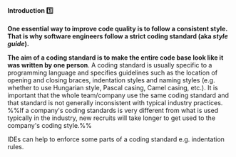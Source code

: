 <div id="title">

#### Introduction :one:

</div>

<div id="body">

**One essential way to improve code quality is to follow a consistent style. That is why software engineers follow a strict coding standard (aka _style guide_).**

**The aim of a coding standard is to make the entire code base look like it was written by one person**. A coding standard is usually specific to a programming language and specifies guidelines such as the location of opening and closing braces, indentation styles and naming styles (e.g. whether to use Hungarian style, Pascal casing, Camel casing, etc.). It is important that the whole team/company use the same coding standard and that standard is not generally inconsistent with typical industry practices. %%If a company's coding standards is very different from what is used typically in the industry, new recruits will take longer to get used to the company's coding style.%%  

<tip-box type="tip"> 

IDEs can help to enforce some parts of a coding standard e.g. indentation rules.

</tip-box>

</div>

<div id="extras">

<include src="exercises.md" />

</div>